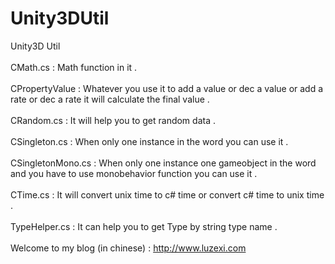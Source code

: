 Unity3DUtil
===========

Unity3D Util<br>
<br>
CMath.cs : Math function in it .<br>
<br>
CPropertyValue : Whatever you use it to add a value or dec a value or add a rate or dec a rate it will calculate the final value .<br>
<br>
CRandom.cs : It will help you to get random data .<br>
<br>
CSingleton.cs : When only one instance in the word you can use it .<br>
<br>
CSingletonMono.cs : When only one instance one gameobject in the word and you have to use monobehavior function you can use it .<br>
<br>
CTime.cs : It will convert unix time to c# time or convert c# time to unix time .<br>
<br>
TypeHelper.cs : It can help you to get Type by string type name .<br>
<br>
Welcome to my blog (in chinese) : http://www.luzexi.com <br>
<br>
